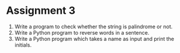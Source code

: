 # Assignment 3
1. Write a program to check whether the string is palindrome or not.
2. Write a Python program to reverse words in a sentence.
3. Write a Python program which takes a name as input and print the initials.

